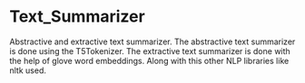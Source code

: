 # Text_Summarizer
Abstractive and extractive text summarizer. The abstractive text summarizer is done using the T5Tokenizer. The extractive text summarizer is done with the help of glove word embeddings. Along with this other NLP libraries like nltk used.
